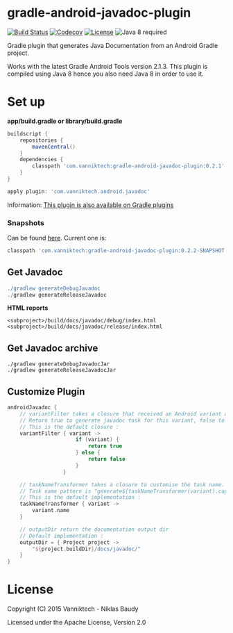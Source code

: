 # gradle-android-javadoc-plugin

[![Build Status](https://travis-ci.org/vanniktech/gradle-android-javadoc-plugin.svg?branch=master)](https://travis-ci.org/vanniktech/gradle-android-javadoc-plugin?branch=master)
[![Codecov](https://codecov.io/github/vanniktech/gradle-android-javadoc-plugin/coverage.svg?branch=master)](https://codecov.io/github/vanniktech/gradle-android-javadoc-plugin?branch=master)
[![License](http://img.shields.io/:license-apache-blue.svg)](http://www.apache.org/licenses/LICENSE-2.0.html)
![Java 8 required](https://img.shields.io/badge/java-8-brightgreen.svg)

Gradle plugin that generates Java Documentation from an Android Gradle project.

Works with the latest Gradle Android Tools version 2.1.3. This plugin is compiled using Java 8 hence you also need Java 8 in order to use it.

# Set up

**app/build.gradle or library/build.gradle**

```groovy
buildscript {
    repositories {
        mavenCentral()
    }
    dependencies {
        classpath 'com.vanniktech:gradle-android-javadoc-plugin:0.2.1'
    }
}

apply plugin: 'com.vanniktech.android.javadoc'
```

Information: [This plugin is also available on Gradle plugins](https://plugins.gradle.org/plugin/com.vanniktech.android.javadoc)

### Snapshots

Can be found [here](https://oss.sonatype.org/#nexus-search;quick~gradle-android-javadoc-plugin). Current one is:

```groovy
classpath 'com.vanniktech:gradle-android-javadoc-plugin:0.2.2-SNAPSHOT'
```

## Get Javadoc

```groovy
./gradlew generateDebugJavadoc
./gradlew generateReleaseJavadoc
```

**HTML reports**

```
<subproject>/build/docs/javadoc/debug/index.html
<subproject>/build/docs/javadoc/release/index.html
```

## Get Javadoc archive

```
./gradlew generateDebugJavadocJar
./gradlew generateReleaseJavadocJar
```

## Customize Plugin

```groovy
androidJavadoc {
    // variantFilter takes a closure that received an Android variant as parameter.
    // Return true to generate javadoc task for this variant, false to do nothing
    // This is the default closure :
    variantFilter { variant ->
                      if (variant) {
                          return true
                      } else {
                          return false
                      }
                  }

    // taskNameTransformer takes a closure to customise the task name.
    // Task name pattern is "generate${taskNameTransformer(variant).capitalize()}Javadoc"
    // This is the default implementation :
    taskNameTransformer { variant ->
        variant.name
    }

    // outputDir return the documentation output dir
    // Default implementation :
    outputDir = { Project project ->
        "${project.buildDir}/docs/javadoc/"
    }
}
```

# License

Copyright (C) 2015 Vanniktech - Niklas Baudy

Licensed under the Apache License, Version 2.0